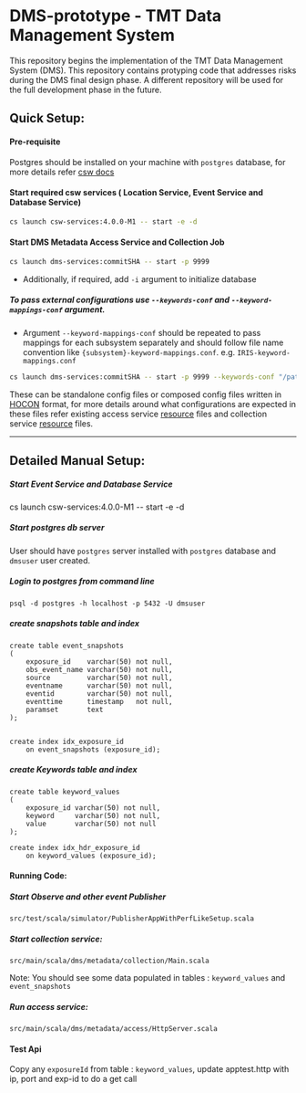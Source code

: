 # DMS-prototype - TMT Data Management System
This repository begins the implementation of the TMT Data Management System (DMS). This repository contains protyping code that addresses risks during the DMS final design phase. A different repository will be used for the full development phase in the future.

## Quick Setup:

#### Pre-requisite

Postgres should be installed on your machine with `postgres` database, for more details refer [csw docs](https://tmtsoftware.github.io/csw//services/database.html)

#### Start required csw services ( Location Service, Event Service and Database Service)

```bash
cs launch csw-services:4.0.0-M1 -- start -e -d
```

#### Start DMS Metadata Access Service and Collection Job

```bash
cs launch dms-services:commitSHA -- start -p 9999
```

* Additionally, if required, add `-i` argument to initialize database 

##### To pass external configurations use `--keywords-conf` and `--keyword-mappings-conf` argument.

* Argument `--keyword-mappings-conf` should be repeated to pass mappings for each subsystem separately and should follow file name convention like `{subsystem}-keyword-mappings.conf`. e.g. `IRIS-keyword-mappings.conf`

```bash
cs launch dms-services:commitSHA -- start -p 9999 --keywords-conf "/path/to/header-keywords.conf" --keyword-mappings-conf "/path/to/IRIS-keyword-mappings.conf" --keyword-mappings-conf "/path/to/WFOS-keyword-mappings.conf"
```

These can be standalone config files or composed config files written in [HOCON](https://github.com/lightbend/config#using-hocon-the-json-superset) format, for more details around what configurations are expected in these files refer existing access service [resource](https://github.com/tmtsoftware/dms-prototype/tree/main/dms-metadata-access/dms-metadata-access-impl/src/main/resources) files and collection service [resource](https://github.com/tmtsoftware/dms-prototype/tree/main/dms-metadata-collection/src/main/resources) files.


---

## Detailed Manual Setup:

##### Start Event Service and Database Service
cs launch csw-services:4.0.0-M1 -- start -e -d

##### Start postgres db server

User should have `postgres` server installed with `postgres` database and `dmsuser` user created.

##### Login to postgres from command line
``` 
psql -d postgres -h localhost -p 5432 -U dmsuser
```

##### create snapshots table and index 
```
create table event_snapshots
(
    exposure_id    varchar(50) not null,
    obs_event_name varchar(50) not null,
    source         varchar(50) not null,
    eventname      varchar(50) not null,
    eventid        varchar(50) not null,
    eventtime      timestamp   not null,
    paramset       text
);


create index idx_exposure_id
    on event_snapshots (exposure_id);
```

##### create Keywords table and index

```
create table keyword_values
(
    exposure_id varchar(50) not null,
    keyword     varchar(50) not null,
    value       varchar(50) not null
);

create index idx_hdr_exposure_id
    on keyword_values (exposure_id);
```

#### Running Code:

##### Start Observe and other event Publisher

`src/test/scala/simulator/PublisherAppWithPerfLikeSetup.scala`

##### Start collection service:

`src/main/scala/dms/metadata/collection/Main.scala`

Note: You should see some data populated in tables : `keyword_values` and `event_snapshots`

##### Run access service:

`src/main/scala/dms/metadata/access/HttpServer.scala`

#### Test Api

Copy any `exposureId` from table : `keyword_values`, update apptest.http with ip, port and exp-id to do a get call
